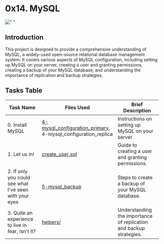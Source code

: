 # 0x14. MySQL

![" "](https://media1.tenor.com/m/ovmaCm4NfjkAAAAC/i-always-bring-backup-jordan-peele.gif)

## Introduction
This project is designed to provide a comprehensive understanding of MySQL, a widely-used open-source relational database management system. It covers various aspects of MySQL configuration, including setting up MySQL on your server, creating a user and granting permissions, creating a backup of your MySQL database, and understanding the importance of replication and backup strategies.

## Tasks Table

| Task Name | Files Used | Brief Description |
|-----------|------------|-------------------|
| 0. Install MySQL | [4-mysql_configuration_primary](./4-mysql_configuration_primary), 4-mysql_configuration_replica | Instructions on setting up MySQL on your server. |
| 1. Let us in! | [create_user.sql](./create_user.sql) | Guide to creating a user and granting permissions. |
| 2. If only you could see what I've seen with your eyes | [5-mysql_backup](./5-mysql_backup) | Steps to create a backup of your MySQL database. |
| 3. Quite an experience to live in fear, isn't it? | [helpers/](helpers/) | Understanding the importance of replication and backup strategies. |
